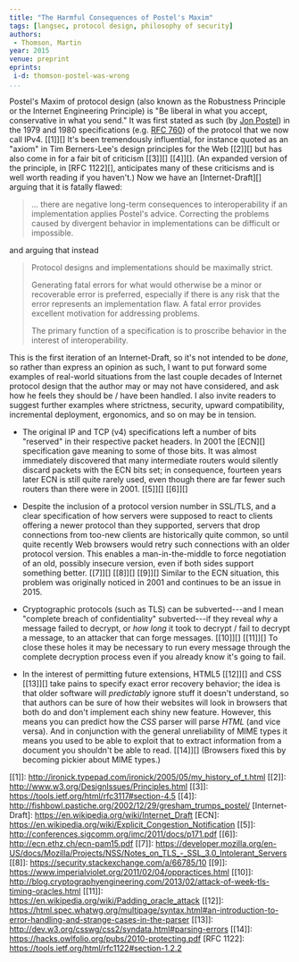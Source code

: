 ```yaml
---
title: "The Harmful Consequences of Postel's Maxim"
tags: [langsec, protocol design, philosophy of security]
authors:
 - Thomson, Martin
year: 2015
venue: preprint
eprints:
 i-d: thomson-postel-was-wrong
...
```


Postel's Maxim of protocol design (also known as the Robustness
Principle or the Internet Engineering Principle) is "Be liberal in
what you accept, conservative in what you send."  It was first stated
as such (by [Jon Postel][]) in the 1979 and 1980 specifications
(e.g. [RFC 760][]) of the protocol that we now call IPv4. [[1]][] It's
been tremendously influential, for instance quoted as an "axiom" in
Tim Berners-Lee's design principles for the Web [[2]][] but has also
come in for a fair bit of criticism [[3]][] [[4]][].  (An expanded
version of the principle, in [RFC 1122][], anticipates many of these
criticisms and is well worth reading if you haven't.) Now we have an
[Internet-Draft][] arguing that it is fatally flawed:

> ... there are negative long-term consequences to interoperability if
> an implementation applies Postel's advice.  Correcting the problems
> caused by divergent behavior in implementations can be difficult or
> impossible.

and arguing that instead

> Protocol designs and implementations should be maximally strict.
>
> Generating fatal errors for what would otherwise be a minor or
> recoverable error is preferred, especially if there is any risk that
> the error represents an implementation flaw.  A fatal error provides
> excellent motivation for addressing problems.
>
> The primary function of a specification is to proscribe behavior in
> the interest of interoperability.

This is the first iteration of an Internet-Draft, so it's not intended
to be *done*, so rather than express an opinion as such, I want to put
forward some examples of real-world situations from the last couple
decades of Internet protocol design that the author may or may not
have considered, and ask how he feels they should be / have been
handled.  I also invite readers to suggest further examples where
strictness, security, upward compatibility, incremental deployment,
ergonomics, and so on may be in tension.

* The original IP and TCP (v4) specifications left a number of bits
  "reserved" in their respective packet headers.  In 2001 the [ECN][]
  specification gave meaning to some of those bits.  It was almost
  immediately discovered that many intermediate routers would silently
  discard packets with the ECN bits set; in consequence, fourteen
  years later ECN is still quite rarely used, even though there are
  far fewer such routers than there were in 2001. [[5]][] [[6]][]

* Despite the inclusion of a protocol version number in SSL/TLS, and a
  clear specification of how servers were supposed to react to clients
  offering a newer protocol than they supported, servers that drop
  connections from too-new clients are historically quite common, so
  until quite recently Web browsers would retry such connections with
  an older protocol version.  This enables a man-in-the-middle to force
  negotiation of an old, possibly insecure version, even if both sides
  support something better. [[7]][] [[8]][] [[9]][]  Similar to the
  ECN situation, this problem was originally noticed in 2001 and
  continues to be an issue in 2015.

* Cryptographic protocols (such as TLS) can be subverted---and I mean
  "complete breach of confidentiality" subverted---if they reveal
  *why* a message failed to decrypt, or *how long* it took to decrypt
  / fail to decrypt a message, to an attacker that can forge
  messages. [[10]][] [[11]][] To close these holes it may be necessary
  to run every message through the complete decryption process even if
  you already know it's going to fail.

* In the interest of permitting future extensions, HTML5 [[12]][] and
  CSS [[13]][] take pains to specify exact error recovery behavior;
  the idea is that older software will *predictably* ignore stuff it
  doesn't understand, so that authors can be sure of how their
  websites will look in browsers that both do and don't implement each
  shiny new feature.  However, this means you can predict how the
  *CSS* parser will parse *HTML* (and vice versa).  And in conjunction
  with the general unreliability of MIME types it means you used to be
  able to exploit that to extract information from a document you
  shouldn't be able to read. [[14]][]  (Browsers fixed this by
  becoming pickier about MIME types.)

[Jon Postel]: http://www.postel.org/postel.html
[RFC 760]: https://tools.ietf.org/html/rfc760#section-3.2
[[1]]: http://ironick.typepad.com/ironick/2005/05/my_history_of_t.html
[[2]]: http://www.w3.org/DesignIssues/Principles.html
[[3]]: https://tools.ietf.org/html/rfc3117#section-4.5
[[4]]: http://fishbowl.pastiche.org/2002/12/29/gresham_trumps_postel/
[Internet-Draft]: https://en.wikipedia.org/wiki/Internet_Draft
[ECN]: https://en.wikipedia.org/wiki/Explicit_Congestion_Notification
[[5]]: http://conferences.sigcomm.org/imc/2011/docs/p171.pdf
[[6]]: http://ecn.ethz.ch/ecn-pam15.pdf
[[7]]: https://developer.mozilla.org/en-US/docs/Mozilla/Projects/NSS/Notes_on_TLS_-_SSL_3.0_Intolerant_Servers
[[8]]: https://security.stackexchange.com/a/66785/10
[[9]]: https://www.imperialviolet.org/2011/02/04/oppractices.html
[[10]]: http://blog.cryptographyengineering.com/2013/02/attack-of-week-tls-timing-oracles.html
[[11]]: https://en.wikipedia.org/wiki/Padding_oracle_attack
[[12]]: https://html.spec.whatwg.org/multipage/syntax.html#an-introduction-to-error-handling-and-strange-cases-in-the-parser
[[13]]: http://dev.w3.org/csswg/css2/syndata.html#parsing-errors
[[14]]: https://hacks.owlfolio.org/pubs/2010-protecting.pdf
[RFC 1122]: https://tools.ietf.org/html/rfc1122#section-1.2.2
